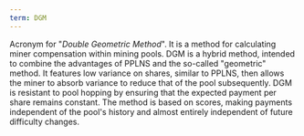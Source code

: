 ```yaml
---
term: DGM
---
```


Acronym for "*Double Geometric Method*". It is a method for calculating miner compensation within mining pools. DGM is a hybrid method, intended to combine the advantages of PPLNS and the so-called "geometric" method. It features low variance on shares, similar to PPLNS, then allows the miner to absorb variance to reduce that of the pool subsequently. DGM is resistant to pool hopping by ensuring that the expected payment per share remains constant. The method is based on scores, making payments independent of the pool's history and almost entirely independent of future difficulty changes.

